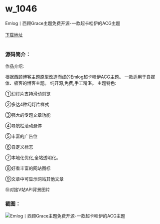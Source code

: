 # w_1046
Emlog丨西顾Grace主题免费开源-一款超卡哇伊的ACG主题
<br/></br>
[下载地址](https://www.uuid2.com/1046.html "下载地址")
<br/></br>
<h3>源码简介：</h3>
<p>作品介绍:<p>
<p>根据西顾博客主题原型改造而成的Emlog超卡哇伊ACG主题。
一款适用于自媒体、极客的博客主题。
纯开源,免费,手工精湛。
主题特色:<p>
<p>①幻灯片支持滑动浏览<p>
<p>②多达4种幻灯片样式<p>
<p>③强大的专题文章功能<p>
<p>④导航栏滚动悬停<p>
<p>⑤丰富的广告位<p>
<p>⑥自定义标志<p>
<p>⑦本地化优化,全站透明化。<p>
<p>⑧好看丰富的网站图标<p>
<p>⑨文章中可显示网站其他文章<p>
<p>⑩对接V站API背景图片<p>
<h3>截图：</h3>
<img src="https://www.uuid2.com/wp-content/uploads/img/202105/4501d16938.jpg" alt="Emlog丨西顾Grace主题免费开源-一款超卡哇伊的ACG主题">
